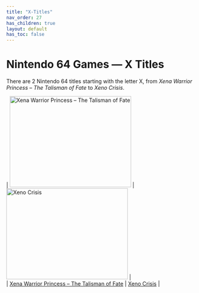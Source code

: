 ```yaml
---
title: "X-Titles"
nav_order: 27
has_children: true
layout: default
has_toc: false
---
```


# Nintendo 64 Games — X Titles

There are 2 Nintendo 64 titles starting with the letter X, from *Xena Warrior Princess – The Talisman of Fate* to *Xeno Crisis*.

| <a href="x/xena-warrior-princess"><img src="" width="320" height="240" alt="Xena Warrior Princess – The Talisman of Fate"/></a> | <a href="x/xeno-crisis"><img src="" width="320" height="240" alt="Xeno Crisis"/></a> |  
| [Xena Warrior Princess – The Talisman of Fate](x/xena-warrior-princess) | [Xeno Crisis](x/xeno-crisis) |
